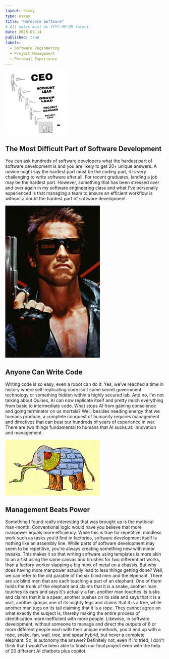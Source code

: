 ```yaml
---
layout: essay
type: essay
title: "Hardcore Software"
# All dates must be YYYY-MM-DD format!
date: 2025-05-14
published: true
labels:
  - Software Engineering
  - Project Management
  - Personal Experience
---
```


<img width="200px" class="rounded float-start pe-4" src="../img/essays/do-something.jpg">

## The Most Difficult Part of Software Development

You can ask hundreds of software developers what the hardest part of software development is and you are likely to get 20+ unique answers. A novice might say the hardest part must be the coding part, it is very challenging to write software after all. For recent graduates, landing a job may be the hardest part. However, something that has been stressed over and over again in my software engineering class and what I've personally experienced is that managing a team to ensure an efficient workflow is without a doubt the hardest part of software development.

<img width="300px" class="rounded float-start pe-4" src="../img/essays/arnold.jpg">

## Anyone Can Write Code

Writing code is so easy, even a robot can do it. Yes, we've reached a time in history where self-replicating code isn't some secret government technology or something hidden within a highly secured lab. And no, I'm not talking about Quines, AI can now replicate itself and pretty much everything from basic to intermediate code. What stops AI from gaining conscience and going terminator on us mortals? Well, besides needing energy that we humans produce, a complete conquest of humanity requires management and directives that can beat our hundreds of years of experience in war. There are two things fundamental to humans that AI sucks at: innovation and management.

<img width="300px" class="rounded float-start pe-4" src="../img/essays/elephant.jpg">

## Management Beats Power

Something I found really interesting that was brought up is the mythical man-month. Conventional logic would have you believe that more manpower equals more efficiency. While this is true for repetitive, mindless work such as tasks you'd find in factories, software development itself is nothing like an assembly line. While parts of software development may seem to be repetitive, you're always creating something new with minor tweaks. This makes it so that writing software using templates is more akin to an artist using the same canvas and brushes for two different art works, than a factory worker slapping a big hunk of metal on a chassis. But why does having more manpower actually lead to less things getting done? Well, we can refer to the old parable of the six blind men and the elpehant. There are six blind men that are each touching a part of an elephant. One of them holds the trunk of the elephant and claims that it is a snake, another man touches its ears and says it's actually a fan, another man touches its tusks and claims that it is a spear, another pushes on its side and says that it is a wall, another grasps one of its mighty legs and claims that it is a tree, while another man tugs on its tail claiming that it is a rope. They cannot agree on what exactly the subject is, thereby making the entire process of identification more inefficient with more people. Likewise, in software development, without someone to manage and direct the outputs of 6 or more different people each with their unique methods, you'd end up with a rope, snake, fan, wall, tree, and spear hybrid, but never a complete elephant. So, is autonomy the answer? Definitely not, even if I'd tried, I don't think that I would've been able to finish our final project even with the help of 20 different AI chatbots plus copilot.